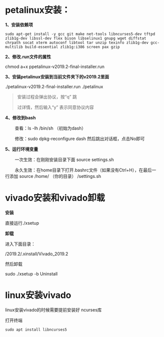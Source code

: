 # petalinux安装：

**1、安装依赖项**

```shell
sudo apt-get install -y gcc git make net-tools libncurses5-dev tftpd zlib1g-dev libssl-dev flex bison libselinux1 gnupg wget diffstat chrpath socat xterm autoconf libtool tar unzip texinfo zlib1g-dev gcc-multilib build-essential zlib1g:i386 screen pax gzip
```

**2、修改.run文件的属性**

chmod a+x ppetalinux-v2019.2-final-installer.run

**3、安装petalinux安装到当前文件夹下的v2019.2里面**

./petalinux-v2019.2-final-installer.run ./petalinux

> 安装过程会弹出协议，按“q” 跳
>
> 过详情，然后输入“y” 表示同意协议内容

**4、修改到bash**

        查看：ls -lh /bin/sh （初始为dash）

        修改：sudo dpkg-reconfigure dash 然后跳出对话框，点击No即可

**5、运行环境变量**

        一次生效：在刚刚安装目录下面 source settings.sh

        永久生效：在home目录下打开.bashrc文件（如果没有Ctrl+H），在最后一行添加 source /home/ （你的目录） /settings.sh

# vivado安装和vivado卸载

**安装**

直接运行./xsetup

**卸载**

进入下面目录：

/2019.2/.xinstall/Vivado_2019.2

然后卸载

sudo ./xsetup -b Uninstall

# linux安装vivado

linux安装vivado的时候需要提前安装好 ncurses库

打开终端

```shell
sudo apt install libncurses5
```

